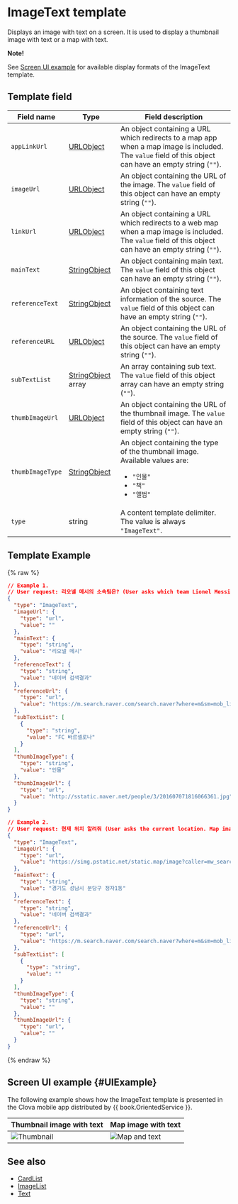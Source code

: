 # ImageText template
Displays an image with text on a screen. It is used to display a thumbnail image with text or a map with text.

<div class="note">
<p><strong>Note!</strong></p>
<p>See <a href="#UIExample">Screen UI example</a> for available display formats of the ImageText template.</p>
</div>

## Template field

| Field name       | Type    | Field description                     |
|---------------|---------|-----------------------------|
| `appLinkUrl`     | [URLObject](/CIC/References/ContentTemplates/Shared_Objects.md#URLObject)             | An object containing a URL which redirects to a map app when a map image is included. The `value` field of this object can have an empty string (`""`).  |
| `imageUrl`       | [URLObject](/CIC/References/ContentTemplates/Shared_Objects.md#URLObject)             | An object containing the URL of the image. The `value` field of this object can have an empty string (`""`).                                |
| `linkUrl`        | [URLObject](/CIC/References/ContentTemplates/Shared_Objects.md#URLObject)             | An object containing a URL which redirects to a web map when a map image is included. The `value` field of this object can have an empty string (`""`).   |
| `mainText`       | [StringObject](/CIC/References/ContentTemplates/Shared_Objects.md#StringObject)       | An object containing main text. The `value` field of this object can have an empty string (`""`).                                       |
| `referenceText`  | [StringObject](/CIC/References/ContentTemplates/Shared_Objects.md#StringObject)       | An object containing text information of the source. The `value` field of this object can have an empty string (`""`).                                |
| `referenceURL`   | [URLObject](/CIC/References/ContentTemplates/Shared_Objects.md#URLObject)             | An object containing the URL of the source. The `value` field of this object can have an empty string (`""`).                                  |
| `subTextList`    | [StringObject](/CIC/References/ContentTemplates/Shared_Objects.md#StringObject) array | An array containing sub text. The `value` field of this object array can have an empty string (`""`).                               |
| `thumbImageUrl`  | [URLObject](/CIC/References/ContentTemplates/Shared_Objects.md#URLObject)             | An object containing the URL of the thumbnail image. The `value` field of this object can have an empty string (`""`).                           |
| `thumbImageType` | [StringObject](/CIC/References/ContentTemplates/Shared_Objects.md#StringObject)       | An object containing the type of the thumbnail image. Available values are: <ul><li><code>"인물"</code></li><li><code>"책"</code></li><li><code>"앨범"</code></li></ul> | No |
| `type`           | string  | A content template delimiter. The value is always `"ImageText"`.      |

## Template Example

{% raw %}
```json
// Example 1.
// User request: 리오넬 메시의 소속팀은? (User asks which team Lionel Messi is in. Thumbnail image and text are displayed)
{
  "type": "ImageText",
  "imageUrl": {
    "type": "url",
    "value": ""
  },
  "mainText": {
    "type": "string",
    "value": "리오넬 메시"
  },
  "referenceText": {
    "type": "string",
    "value": "네이버 검색결과"
  },
  "referenceUrl": {
    "type": "url",
    "value": "https://m.search.naver.com/search.naver?where=m&sm=mob_lic&query=%eb%a6%ac%ec%98%a4%eb%84%ac+%eb%a9%94%ec%8b%9c+%ec%86%8c%ec%86%8d%ed%8c%80"
  },
  "subTextList": [
    {
      "type": "string",
      "value": "FC 바르셀로나"
    }
  ],
  "thumbImageType": {
    "type": "string",
    "value": "인물"
  },
  "thumbImageUrl": {
    "type": "url",
    "value": "http://sstatic.naver.net/people/3/201607071816066361.jpg"
  }
}

// Example 2.
// User request: 현재 위치 알려줘 (User asks the current location. Map image and text are displayed)
{
  "type": "ImageText",
  "imageUrl": {
    "type": "url",
    "value": "https://simg.pstatic.net/static.map/image?caller=mw_search&crs=EPSG:4326&scale=2&format=jpg&dataversion=163.2&version=1.1&baselayer=default&center=127.1047745,37.3594589&markers=type,default2_s,127.1047745,37.3594589&level=10&h=402&w=515"
  },
  "mainText": {
    "type": "string",
    "value": "경기도 성남시 분당구 정자1동"
  },
  "referenceText": {
    "type": "string",
    "value": "네이버 검색결과"
  },
  "referenceUrl": {
    "type": "url",
    "value": "https://m.search.naver.com/search.naver?where=m&sm=mob_lic&query=%ed%98%84%ec%9e%ac+%ec%9c%84%ec%b9%98"
  },
  "subTextList": [
    {
      "type": "string",
      "value": ""
    }
  ],
  "thumbImageType": {
    "type": "string",
    "value": ""
  },
  "thumbImageUrl": {
    "type": "url",
    "value": ""
  }
}
```
{% endraw %}

## Screen UI example {#UIExample}
The following example shows how the ImageText template is presented in the Clova mobile app distributed by {{ book.OrientedService }}.

| Thumbnail image with text | Map image with text |
|-------|-------|
| ![Thumbnail](/CIC/Resources/Images/Content_Template-Thumbimage_and_Text.png) | ![Map and text](/CIC/Resources/Images/Content_Template-Mapimage_and_Text.png) |

## See also
* [CardList](/CIC/References/ContentTemplates/CardList.md)
* [ImageList](/CIC/References/ContentTemplates/ImageList.md)
* [Text](/CIC/References/ContentTemplates/Text.md)
